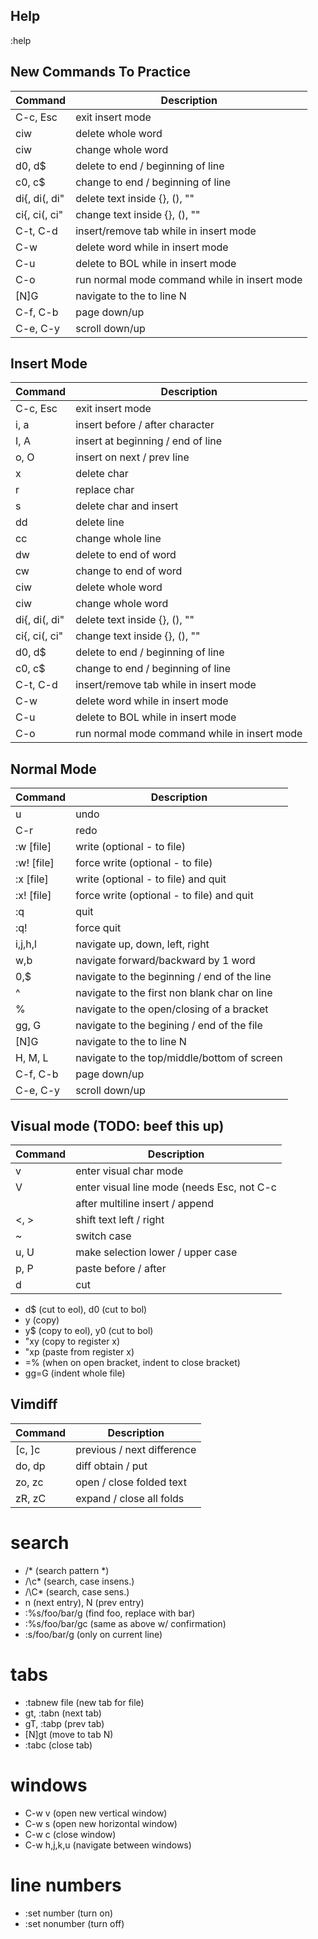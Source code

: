 ## Help
:help

## New Commands To Practice
| Command       | Description                                   |
| ------------- | --------------------------------------------- |
| C-c, Esc      | exit insert mode                              |
| ciw           | delete whole word                             |
| ciw           | change whole word                             |
| d0, d$        | delete to end / beginning of line             |
| c0, c$        | change to end / beginning of line             |
| di{, di(, di" | delete text inside {}, (), ""                 |
| ci{, ci(, ci" | change text inside {}, (), ""                 |
| C-t, C-d      | insert/remove tab while in insert mode        |
| C-w           | delete word while in insert mode              |
| C-u           | delete to BOL while in insert mode            |
| C-o           | run normal mode command while in insert mode  |
| [N]G          | navigate to the to line N                     |
| C-f, C-b      | page down/up                                  |
| C-e, C-y      | scroll down/up                                |

## Insert Mode
| Command       | Description                                   |
| ------------- | --------------------------------------------- |
| C-c, Esc      | exit insert mode                              |
| i, a          | insert before / after character               |
| I, A          | insert at beginning / end of line             |
| o, O          | insert on next / prev line                    |
| x             | delete char                                   |
| r             | replace char                                  |
| s             | delete char and insert                        |
| dd            | delete line                                   |
| cc            | change whole line                             |
| dw            | delete to end of word                         |
| cw            | change to end of word                         |
| ciw           | delete whole word                             |
| ciw           | change whole word                             |
| di{, di(, di" | delete text inside {}, (), ""                 |
| ci{, ci(, ci" | change text inside {}, (), ""                 |
| d0, d$        | delete to end / beginning of line             |
| c0, c$        | change to end / beginning of line             |
| C-t, C-d      | insert/remove tab while in insert mode        |
| C-w           | delete word while in insert mode              |
| C-u           | delete to BOL while in insert mode            |
| C-o           | run normal mode command while in insert mode  |

## Normal Mode
| Command       | Description                                   |
| ------------- | --------------------------------------------- |
| u             | undo                                          |
| C-r           | redo                                          |
| :w [file]     | write (optional - to file)                    |
| :w! [file]    | force write (optional - to file)              |
| :x [file]     | write (optional - to file) and quit           |
| :x! [file]    | force write (optional - to file) and quit     |
| :q            | quit                                          |
| :q!           | force quit                                    |
| i,j,h,l       | navigate up, down, left, right                |
| w,b           | navigate forward/backward by 1 word           |
| 0,$           | navigate to the beginning / end of the line   |
| ^             | navigate to the first non blank char on line  |
| %             | navigate to the open/closing of a bracket     |
| gg, G         | navigate to the begining / end of the file    |
| [N]G          | navigate to the to line N                     |
| H, M, L       | navigate to the top/middle/bottom of screen   |
| C-f, C-b      | page down/up                                  |
| C-e, C-y      | scroll down/up                                |

## Visual mode (TODO: beef this up)
| Command       | Description                                   |
| ------------- | --------------------------------------------- |
| v             | enter visual char mode                        |
| V             | enter visual line mode (needs Esc, not C-c    |
|               |    after multiline insert / append            |
| <, >          | shift text left / right                       |
| ~             | switch case                                   |
| u, U          | make selection lower / upper case             |
| p, P          | paste before / after                          |
| d             | cut                                           |


- d$ (cut to eol), d0 (cut to bol)
- y (copy)
- y$ (copy to eol), y0 (cut to bol)
- "xy (copy to register x)
- "xp (paste from register x)
- =% (when on open bracket, indent to close bracket)
- gg=G (indent whole file)

## Vimdiff
| Command       | Description                                   |
| ------------- | --------------------------------------------- |
| [c, ]c        | previous / next difference                    |
| do, dp        | diff obtain / put                             |
| zo, zc        | open / close folded text                      |
| zR, zC        | expand / close all folds                      |

# search
- /* (search pattern *)
- /\c* (search, case insens.)
- /\C* (search, case sens.)
- n (next entry), N (prev entry)
- :%s/foo/bar/g (find foo, replace with bar)
- :%s/foo/bar/gc (same as above w/ confirmation)
- :s/foo/bar/g (only on current line)

# tabs
- :tabnew file (new tab for file)
- gt, :tabn (next tab)
- gT, :tabp (prev tab)
- [N]gt (move to tab N)
- :tabc (close tab)

# windows
- C-w v (open new vertical window)
- C-w s (open new horizontal window)
- C-w c (close window)
- C-w h,j,k,u (navigate between windows)

# line numbers
- :set number (turn on)
- :set nonumber (turn off)
